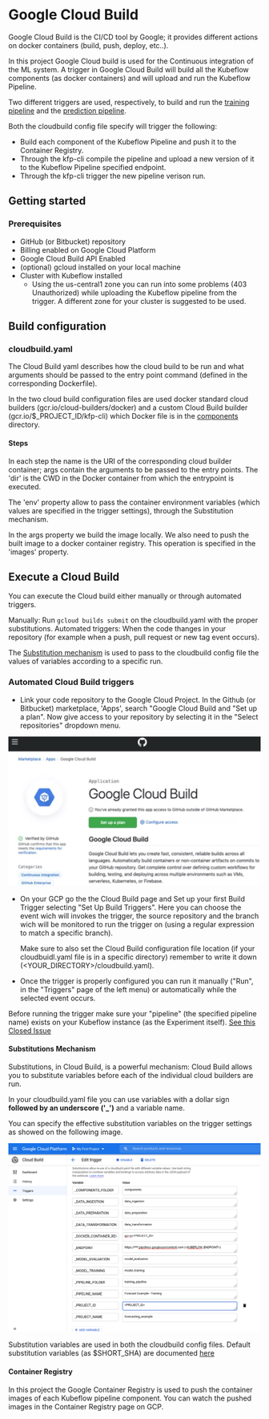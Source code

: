 # Google Cloud Build
Google Cloud Build is the CI/CD tool by Google;
it provides different actions on docker containers (build, push, deploy, etc..).

In this project Google Cloud build is used for the Continuous integration of the ML system.
A trigger in Google Cloud Build will build all the Kubeflow components (as docker containers)
and will upload and run the Kubeflow Pipeline.

Two different triggers are used, respectively, to build and run the [training pipeline](/training_pipeline/cloudbuild.yaml)
and the [prediction pipeline](/prediction_pipeline/cloudbuild.yaml).

Both the cloudbuild config file specify will trigger the following:
* Build each component of the Kubeflow Pipeline and push it to the Container Registry.
* Through the kfp-cli compile the pipeline and upload a new version of it to the Kubeflow Pipeline specified endpoint.
* Through the kfp-cli trigger the new pipeline verison run.

## Getting started 

### Prerequisites
* GitHub (or Bitbucket) repository
* Billing enabled on Google Cloud Platform
* Google Cloud Build API Enabled
* (optional) gcloud installed on your local machine
* Cluster with Kubeflow installed
    * Using the us-central1 zone you can run into some problems (403 Unauthorized)
    while uploading the Kubeflow pipeline from the trigger. A different zone for your cluster is suggested to be used.

## Build configuration

### cloudbuild.yaml
The Cloud Build yaml describes how the cloud build to be run and what arguments should be passed to the entry point
command (defined in the corresponding Dockerfile).

In the two cloud build configuration files are used docker standard cloud builders (gcr.io/cloud-builders/docker)
and a custom Cloud Build builder (gcr.io/$_PROJECT_ID/kfp-cli) which Docker file is in the [components](/components/kfp-cli)
directory.

#### Steps
In each step the name is the URI of the corresponding cloud builder container;
args contain the arguments to be passed to the entry points. The 'dir' is the CWD in the Docker container from which
the entrypoint is executed. 

The 'env' property allow to pass the container environment variables (which values are specified in the trigger settings),
through the Substitution mechanism.

In the args property we build the image locally. We also need to push the built image to a docker container registry.
This operation is specified in the 'images' property.

## Execute a Cloud Build
You can execute the Cloud build either manually or through automated triggers.

Manually: Run ``` gcloud builds submit ``` on the cloudbuild.yaml with the proper substitutions.
Automated triggers: When the code thanges in your repository (for example when a push, pull request or new tag event occurs).

The [Substitution mechanism](#substitutions) is used to pass to the cloudbuild config file the values of variables
according to a specific run.

### Automated Cloud Build triggers
* Link your code repository to the Google Cloud Project.
    In the Github (or Bitbucket) marketplace, 'Apps', search "Google Cloud Build and "Set up a plan".
    Now give access to your repository by selecting it in the "Select repositories" dropdown menu.
    
![GitHub Marketplace page to link your repository to Google Cloud Build](/doc/images/gcbuild_github_marketplace.png)
* On your GCP go the the Cloud Build page and Set up your first Build Trigger selecting "Set Up Build Triggers".
  Here you can choose the event wich will invokes the trigger, the source repository and the branch wich will be monitored
  to run the trigger on (using a regular expression to match a specific branch).
  
  Make sure to also set the Cloud Build configuration file location (if your cloudbuidl.yaml file is in a specific directory)
  remember to write it down (<YOUR_DIRECTORY>/cloudbuild.yaml).
  
* Once the trigger is properly configured you can run it manually ("Run", in the "Triggers" page of the left menu)
or automatically while the selected event occurs.

Before running the trigger make sure your "pipeline" (the specified pipeline name) exists on your Kubeflow instance
(as the Experiment itself). [See this Closed Issue](https://github.com/esalvucci/mlops-architecture-example/issues/2#issue-786744338)
  
#### Substitutions Mechanism <a name = "substitutions"></a>
Substitutions, in Cloud Build, is a powerful mechanism: Cloud Build allows you to substitute variables before each of
the individual cloud builders are run.

In your cloudbuild.yaml file you can use variables with a dollar sign **followed by an underscore ('_')** and a variable
name.

You can specify the effective substitution variables on the trigger settings as showed on the following image.

![Substitution variables setting example](/doc/images/gcbuild_substitution_variables_example.png)

Substitution variables are used in both the cloudbuild config files. Default substitution variables (as $SHORT_SHA) are
documented [here](https://cloud.google.com/cloud-build/docs/configuring-builds/substitute-variable-values)

#### Container Registry
In this project the Google Container Registry is used to push the container images of each Kubeflow pipeline component.
You can watch the pushed images in the Container Registry page on GCP.
